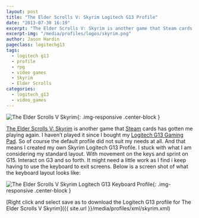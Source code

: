 ```yaml
---
layout: post
title: "The Elder Scrolls V: Skyrim Logitech G13 Profile"
date: "2013-07-30 16:19"
excerpt: "The Elder Scrolls V: Skyrim is another game that Steam cards has gotten me playing again. I haven’t played it since I bought my Logitech G13 Gaming Pad. So of course the default profile did not suit my needs at all."
excerpt-img: "/media/profiles/logos/skyrim.png"
author: Jason Hardin
pageclass: logitechg13
tags:
  - logitech g13
  - profile
  - rpg
  - video games
  - Skyrim
  - Elder Scrolls
categories:
  - logitech_g13
  - video_games
---
```

![The Elder Scrolls V Skyrim]({{site.url}}/media/profiles/logos/skyrim.png){: .img-responsive  .center-block }

[The Elder Scrolls V: Skyrim](http://www.elderscrolls.com/skyrim) is another game that [Steam](http://store.steampowered.com/) cards has gotten me playing again. I haven’t played it since I bought my [Logitech G13 Gaming Pad](http://gaming.logitech.com/en-us/product/g13-advanced-gameboard). So of course the default profile did not suit my needs at all. And that means I created my own Skyrim Logitech G13 Profile. I stuck with what I am considering my standard layout. With movement on the keys and sprint on G15. Interact on G3 and so forth. It might need a little work as I find i keep having to use the keyboard to exit screens. Below is a screen shot of what the keyboard layout looks like:

![The Elder Scrolls V Skyrim Logitech G13 Keyboard Profile]({{site.url}}/media/profiles/layouts/skyrim_keyboard_layout.png){: .img-responsive  .center-block }

[Right click and select save as to download the Logitech G13 profile for The Elder Scrolls V Skyrim]({{ site.url }}/media/profiles/xml/skyrim.xml)
